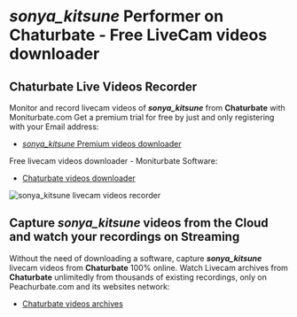 # _sonya_kitsune_ Performer on Chaturbate - Free LiveCam videos downloader

## Chaturbate Live Videos Recorder

Monitor and record livecam videos of **_sonya_kitsune_** from **Chaturbate** with Moniturbate.com
Get a premium trial for free by just and only registering with your Email address:
* [_sonya_kitsune_ Premium videos downloader](https://moniturbate.com/request-demo-licence-key.html)

Free livecam videos downloader - Moniturbate Software:
* [Chaturbate videos downloader](https://moniturbate.com/moniturbate-download-software.html)

![_sonya_kitsune_ livecam videos recorder](https://peachurnet.com/templates/moniturbate-software.png)


## Capture _sonya_kitsune_ videos from the Cloud and watch your recordings on Streaming

Without the need of downloading a software, capture **_sonya_kitsune_** livecam videos from **Chaturbate** 100% online.
Watch Livecam archives from **Chaturbate** unlimitedly from thousands of existing recordings, only on Peachurbate.com and its websites network:
* [Chaturbate videos archives](https://peachurnet.com/)
